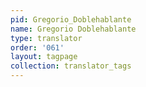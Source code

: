 ```yaml
---
pid: Gregorio_Doblehablante
name: Gregorio Doblehablante
type: translator
order: '061'
layout: tagpage
collection: translator_tags
---
```

